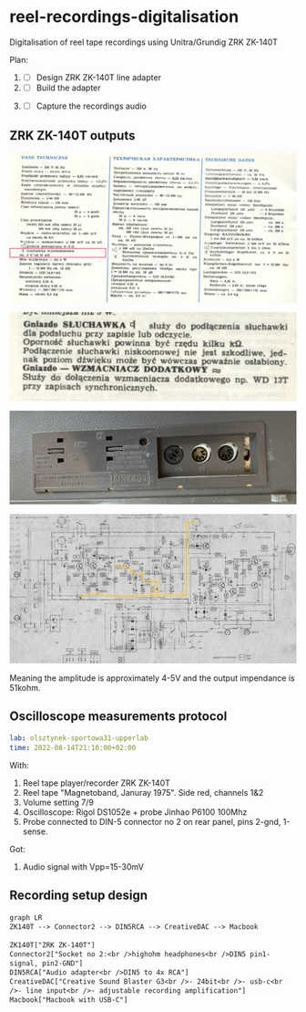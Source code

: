 # reel-recordings-digitalisation
Digitalisation of reel tape recordings using Unitra/Grundig ZRK ZK-140T



Plan:

1. - [ ] Design ZRK ZK-140T line adapter
2. - [ ] Build the adapter
3. - [ ] Capture the recordings audio




## ZRK ZK-140T outputs

![Parameters](./zk-140t-docs/params.png)

![Input sockets](./zk-140t-docs/input-sockets.png)

![Rear panel](./zk-140t-docs/rear-panel.jpg)

 ![51k ohm output](./zk-140t-docs/15kohm-output.png)

Meaning the amplitude is approximately 4-5V and the output impendance is 51kohm.



## Oscilloscope measurements protocol

```yaml
lab: olsztynek-sportowa31-upperlab
time: 2022-08-14T21:10:00+02:00
```

With:

1. Reel tape player/recorder ZRK ZK-140T
2. Reel tape "Magnetoband, Januray 1975". Side red, channels 1&2
3. Volume setting 7/9
4. Oscilloscope: Rigol DS1052e + probe Jinhao P6100 100Mhz
5. Probe connected to DIN-5 connector no 2 on rear panel, pins 2-gnd, 1-sense.

Got:

1. Audio signal with Vpp=15-30mV



## Recording setup design

```mermaid
graph LR
ZK140T --> Connector2 --> DIN5RCA --> CreativeDAC --> Macbook

ZK140T["ZRK ZK-140T"]
Connector2["Socket no 2:<br />highohm headphones<br />DIN5 pin1-signal, pin2-GND"]
DIN5RCA["Audio adapter<br />DIN5 to 4x RCA"]
CreativeDAC["Creative Sound Blaster G3<br />- 24bit<br />- usb-c<br />- line input<br />- adjustable recording amplification"]
Macbook["Macbook with USB-C"]
```

